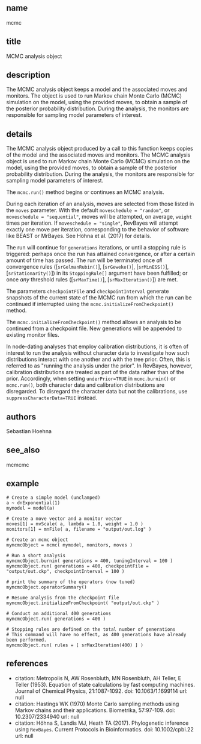 ## name
mcmc
## title
MCMC analysis object
## description
The MCMC analysis object keeps a model and the associated moves and monitors. The object is used to run Markov chain Monte Carlo (MCMC) simulation on the model, using the provided moves, to obtain a sample of the posterior probability distribution. During the analysis, the monitors are responsible for sampling model parameters of interest.
## details
The MCMC analysis object produced by a call to this function keeps copies of the model and the associated moves and monitors. The MCMC analysis object is used to run Markov chain Monte Carlo (MCMC) simulation on the model, using the provided moves, to obtain a sample of the posterior probability distribution. During the analysis, the monitors are responsible for sampling model parameters of interest.

The `mcmc.run()` method begins or continues an MCMC analysis. 

During each iteration of an analysis, moves are selected from those listed in the `moves` parameter.  With the default `moveschedule = "random"`, or `moveschedule = "sequential"`, moves will be attempted, on average, `weight` times per iteration.  If `moveschedule = "single"`, RevBayes will attempt exactly one move per iteration, corresponding to the behavior of software like BEAST or MrBayes. See Höhna et al. (2017) for details.

The run will continue for `generations` iterations, or until a stopping rule is triggered: perhaps once the run has attained convergence, or after a certain amount of time has passed.  The run will be terminated once *all* convergence rules ([`srGelmanRubin()`], [`srGeweke()`], [`srMinESS()`], [`srStationarity()`]) in its `StoppingRule[]` argument have been fulfilled; or once *any* threshold rules ([`srMaxTime()`], [`srMaxIteration()`]) are met.

The parameters `checkpointFile` and `checkpointInterval` generate snapshots of the current state of the MCMC run from which the run can be continued if interrupted using the `mcmc.initializeFromCheckpoint()` method.

The `mcmc.initializeFromCheckpoint()` method allows an analysis to be continued from a checkpoint file. New generations will be appended to existing monitor files.

In node-dating analyses that employ calibration distributions, it is often of interest to run the analysis without character data to investigate how such distributions interact with one another and with the tree prior. Often, this is referred to as "running the analysis under the prior". In RevBayes, however, calibration distributions are treated as part of the data rather than of the prior. Accordingly, when setting `underPrior=TRUE` in `mcmc.burnin()` or `mcmc.run()`, both character data and calibration distributions are disregarded. To disregard the character data but not the calibrations, use `suppressCharacterData=TRUE` instead.

## authors
Sebastian Hoehna
## see_also
mcmcmc
## example
    # Create a simple model (unclamped)
    a ~ dnExponential(1)
    mymodel = model(a)
    
    # Create a move vector and a monitor vector
    moves[1] = mvScale( a, lambda = 1.0, weight = 1.0 )
    monitors[1] = mnFile( a, filename = "output/out.log" )
    
    # Create an mcmc object
    mymcmcObject = mcmc( mymodel, monitors, moves )
    
    # Run a short analysis
    mymcmcObject.burnin( generations = 400, tuningInterval = 100 )
    mymcmcObject.run( generations = 400, checkpointFile = "output/out.ckp", checkpointInterval = 100 )
    
    # print the summary of the operators (now tuned)
    mymcmcObject.operatorSummary()

    # Resume analysis from the checkpoint file
    mymcmcObject.initializeFromCheckpoint( "output/out.ckp" )

    # Conduct an additional 400 generations
    mymcmcObject.run( generations = 400 )

    # Stopping rules are defined on the total number of generations
    # This command will have no effect, as 400 generations have already been performed.
    mymcmcObject.run( rules = [ srMaxIteration(400) ] )
	
## references
- citation: Metropolis N, AW Rosenbluth, MN Rosenbluth, AH Teller, E Teller (1953).
    Equation of state calculations by fast computing machines. Journal of Chemical
    Physics, 21:1087-1092.
  doi: 10.1063/1.1699114
  url: null
- citation: Hastings WK (1970) Monte Carlo sampling methods using Markov chains and
    their applications. Biometrika, 57:97-109.
  doi: 10.2307/2334940
  url: null
- citation: Höhna S, Landis MJ, Heath TA (2017). 
  Phylogenetic inference using `RevBayes`.
  Current Protocols in Bioinformatics.
  doi: 10.1002/cpbi.22
  url: null
